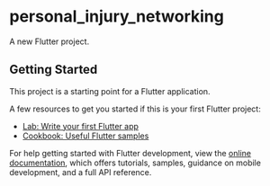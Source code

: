 # personal_injury_networking
 
A new Flutter project. 

## Getting Started   

This project is a starting point for a Flutter application.    
 
A few resources to get you started if this is your first Flutter project: 

- [Lab: Write your first Flutter app](https://docs.flutter.dev/get-started/codelab) 
- [Cookbook: Useful Flutter samples](https://docs.flutter.dev/cookbook)
 
For help getting started with Flutter development, view the
[online documentation](https://docs.flutter.dev/), which offers tutorials,
samples, guidance on mobile development, and a full API reference.
